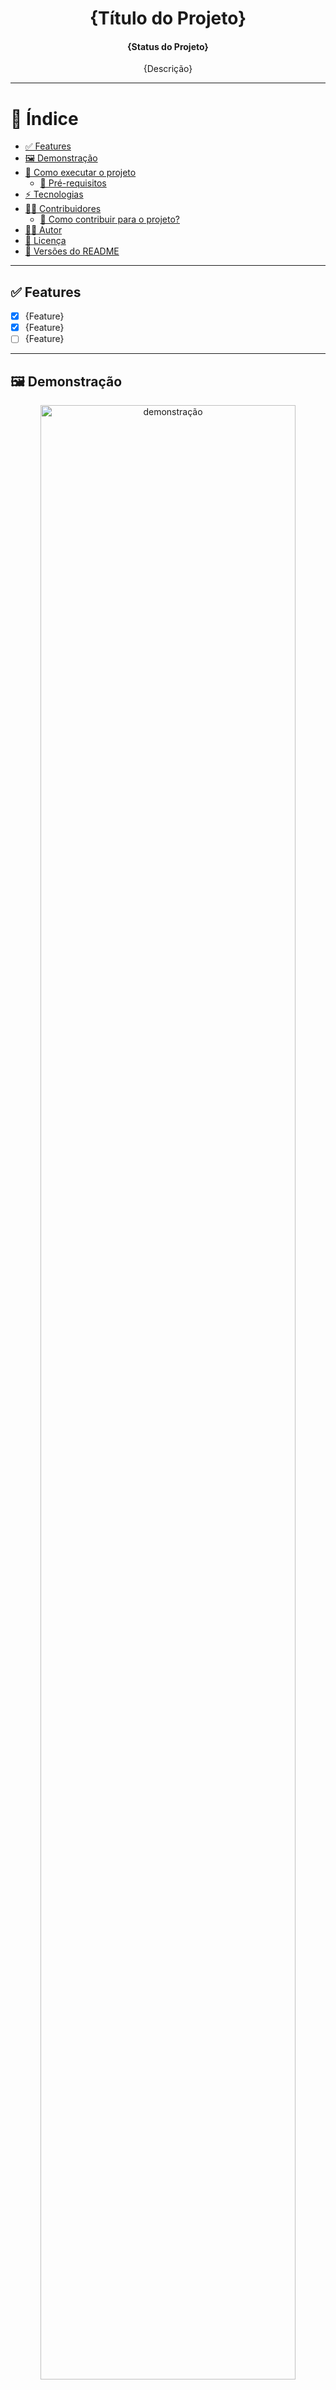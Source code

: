 <!-- README PADRONIZADO DO DIEGO CRIVELARO ❤ -->

<h1 align="center">{Título do Projeto}</h1>
<h4 align="center">{Status do Projeto}</h4>
<p align="center">{Descrição}</p>

<p align="center">
  <!-- Coloque os shields aqui! Porém copie o shields no formato HTML em vez do Markdown. -->
</p>

---

# 📖 Índice
* <a href="#-Features">✅ Features</a>
* <a href="#-Demonstração">🖼 Demonstração</a>
* <a href="#-Como-executar-o-projeto">🚀 Como executar o projeto</a>
  * <a href="#-Pré-requisitos">📑 Pré-requisitos</a>
* <a href="#-Tecnologias">⚡ Tecnologias</a>
* <a href="#-Contribuidores">👨‍💻 Contribuidores</a>
  * <a href="#-Como-contribuir-para-o-projeto?">💪 Como contribuir para o projeto?</a>
* <a href="#-Autor">🙋‍♂️ Autor</a>
* <a href="#-Licença">📝 Licença</a>
* <a href="#-Versões-do-README">📜 Versões do README</a>

---
## ✅ Features
- [X] {Feature}
- [X] {Feature}
- [ ] {Feature}

---
## 🖼 Demonstração

<p align="center">
    <img src="{CAMINHO}" width="90%" alt="demonstração"/>
</p>

---

## 🚀 Como executar o projeto
```bash
# Clone este repositório
$ git clone {}

```

### 📑 Pré-requisitos
  {Requisitos}
---

## ⚡ Tecnologias
As seguintes tecnologias foram usadas na construção do projeto:

- [HTML5](https://www.w3schools.com/html/)
- [CSS3](https://www.w3schools.com/css/)
- []()
---

## 👨‍💻 Contribuidores
❤️ Muito obrigado para essa galera que contribuiu e fez com que o projeto melhorasse! 👏
<table>
  <tr>
    <td align="center"><a href="{PERFIL-DO-GIT}"><img src="assets-README/usuario.png" width="100px;" /><br /><sub><b>Usuário</b></sub></a><br /><a href="{PERFIL-DO-GIT}"></a></td>
  </tr>
    <tr>
    <td align="center"><a href="{PERFIL-DO-GIT}"><img src="assets-README/usuario.png" width="100px;" /><br /><sub><b>Usuário</b></sub></a><br /><a href="{PERFIL-DO-GIT}"></a></td>
  </tr>
</table>

## 💪 Como contribuir para o projeto?
1. Faça um <b>fork</b> do projeto
2. Crie uma nova branch com as suas alterações: `git checkout -b minha-feature`
3. Salve as alterações e crie uma mensagem de commit contando o que você fez: `git commit -m "feature: minha feature`
4. Envie as suas alterações: `git push origin minha-feature`
---

## 🙋‍♂️ Autor

<img src="assets-README/usuario.png" width="100px" alt="meuperfil">
<a href="https://www.linkedin.com/in/">{Nome do Autor}</a>
<br>
<p>
    <a href="https://www.linkedin.com/in/"><img src="assets-README/linkedin.png" width="25" alt="Linkedin"></a>
    <a href="https://github.com/"><img src="assets-README/github.png" width="25" alt="GitHub"></a>
    <a href="https://www.instagram.com/"><img src="assets-README/instagram.png" width="25" alt="Instagram"></a>
</p>

---

## 📝 Licença
Este projeto está sobe a licença <a href="LICENCE">MIT</a>

---

## 📜 Versões do README
[Português BR](./README.md)
